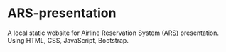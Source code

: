 # ARS-presentation
A local static website for Airline Reservation System (ARS) presentation. Using HTML, CSS, JavaScript, Bootstrap.
